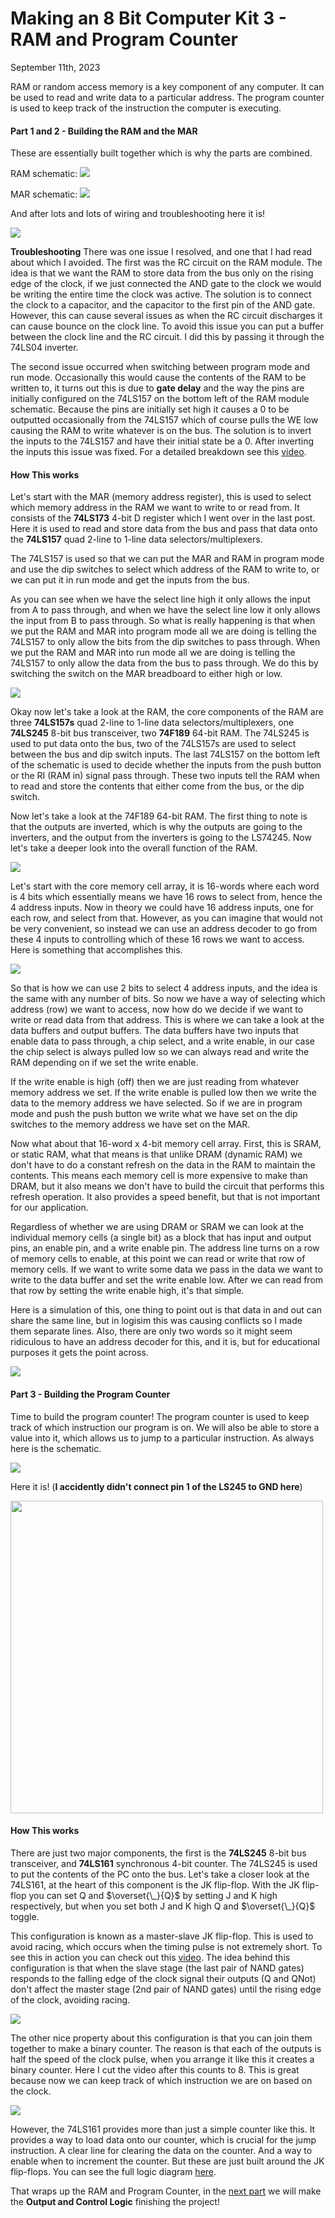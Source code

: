 # Making an 8 Bit Computer Kit 3 - RAM and Program Counter
September 11th, 2023

RAM or random access memory is a key component of any computer. It can be used to read and write data to a particular address. The program counter is used to keep track of the instruction the computer is executing.

#### Part 1 and 2 - Building the RAM and the MAR

These are essentially built together which is why the parts are combined.

RAM schematic:
<img src="../images/bdck3/ram-schematic.webp">

MAR schematic:
<img src="../images/bdck3/mar-schematic.webp">

And after lots and lots of wiring and troubleshooting here it is!

<img src="../images/bdck3/ram-and-mar.webp">

**Troubleshooting** There was one issue I resolved, and one that I had read about which I avoided. The first was the RC circuit on the RAM module. The idea is that we want the RAM to store data from the bus only on the rising edge of the clock, if we just connected the AND gate to the clock we would be writing the entire time the clock was active. The solution is to connect the clock to a capacitor, and the capacitor to the first pin of the AND gate. However, this can cause several issues as when the RC circuit discharges it can cause bounce on the clock line. To avoid this issue you can put a buffer between the clock line and the RC circuit. I did this by passing it through the 74LS04 inverter.

The second issue occurred when switching between program mode and run mode. Occasionally this would cause the contents of the RAM to be written to, it turns out this is due to **gate delay** and the way the pins are initially configured on the 74LS157 on the bottom left of the RAM module schematic. Because the pins are initially set high it causes a 0 to be outputted occasionally from the 74LS157 which of course pulls the WE low causing the RAM to write whatever is on the bus. The solution is to invert the inputs to the 74LS157 and have their initial state be a 0. After inverting the inputs this issue was fixed. For a detailed breakdown see this [video](https://www.youtube.com/watch?v=W2w9KVmyxRs).

#### How This works

Let's start with the MAR (memory address register), this is used to select which memory address in the RAM we want to write to or read from. It consists of the **74LS173** 4-bit D register which I went over in the last post. Here it is used to read and store data from the bus and pass that data onto the **74LS157** quad 2-line to 1-line data selectors/multiplexers.

The 74LS157 is used so that we can put the MAR and RAM in program mode and use the dip switches to select which address of the RAM to write to, or we can put it in run mode and get the inputs from the bus.

As you can see when we have the select line high it only allows the input from A to pass through, and when we have the select line low it only allows the input from B to pass through. So what is really happening is that when we put the RAM and MAR into program mode all we are doing is telling the 74LS157 to only allow the bits from the dip switches to pass through. When we put the RAM and MAR into run mode all we are doing is telling the 74LS157 to only allow the data from the bus to pass through. We do this by switching the switch on the MAR breadboard to either high or low.

<img src="../images/bdck3/74ls157.gif">

Okay now let's take a look at the RAM, the core components of the RAM are three  **74LS157s** quad 2-line to 1-line data selectors/multiplexers, one **74LS245** 8-bit bus transceiver, two **74F189** 64-bit RAM. The 74LS245 is used to put data onto the bus, two of the 74LS157s are used to select between the bus and dip switch inputs. The last 74LS157 on the bottom left of the schematic is used to decide whether the inputs from the push button or the RI (RAM in) signal pass through. These two inputs tell the RAM when to read and store the contents that either come from the bus, or the dip switch.

Now let's take a look at the 74F189 64-bit RAM. The first thing to note is that the outputs are inverted, which is why the outputs are going to the inverters, and the output from the inverters is going to the LS74245. Now let's take a deeper look into the overall function of the RAM.

<img src="../images/bdck3/ram-block-diagram.webp">

Let's start with the core memory cell array, it is 16-words where each word is 4 bits which essentially means we have 16 rows to select from, hence the 4 address inputs. Now in theory we could have 16 address inputs, one for each row, and select from that. However, as you can imagine that would not be very convenient, so instead we can use an address decoder to go from these 4 inputs to controlling which of these 16 rows we want to access. Here is something that accomplishes this.

<img src="../images/bdck3/address-decoder.gif">

So that is how we can use 2 bits to select 4 address inputs, and the idea is the same with any number of bits. So now we have a way of selecting which address (row) we want to access, now how do we decide if we want to write or read data from that address. This is where we can take a look at the data buffers and output buffers. The data buffers have two inputs that enable data to pass through, a chip select, and a write enable, in our case the chip select is always pulled low so we can always read and write the RAM depending on if we set the write enable.

If the write enable is high (off) then we are just reading from whatever memory address we set. If the write enable is pulled low then we write the data to the memory address we have selected. So if we are in program mode and push the push button we write what we have set on the dip switches to the memory address we have set on the MAR.

Now what about that 16-word x 4-bit memory cell array. First, this is SRAM, or static RAM, what that means is that unlike DRAM (dynamic RAM) we don't have to do a constant refresh on the data in the RAM to maintain the contents. This means each memory cell is more expensive to make than DRAM, but it also means we don't have to build the circuit that performs this refresh operation. It also provides a speed benefit, but that is not important for our application.

Regardless of whether we are using DRAM or SRAM we can look at the individual memory cells (a single bit) as a block that has input and output pins, an enable pin, and a write enable pin. The address line turns on a row of memory cells to enable, at this point we can read or write that row of memory cells. If we want to write some data we pass in the data we want to write to the data buffer and set the write enable low. After we can read from that row by setting the write enable high, it's that simple.

Here is a simulation of this, one thing to point out is that data in and out can share the same line, but in logisim this was causing conflicts so I made them separate lines. Also, there are only two words so it might seem ridiculous to have an address decoder for this, and it is, but for educational purposes it gets the point across.

<img src="../images/bdck3/74f89.gif">

#### Part 3 - Building the Program Counter

Time to build the program counter! The program counter is used to keep track of which instruction our program is on. We will also be able to store a value into it, which allows us to jump to a particular instruction. As always here is the schematic.

<img src="../images/bdck3/program-counter-schematic.webp">

Here it is! (**I accidently didn't connect pin 1 of the LS245 to GND here**)

<img src="../images/bdck3/program-counter.webp" width=500>

#### How This works

There are just two major components, the first is the **74LS245** 8-bit bus transceiver, and **74LS161** synchronous 4-bit counter. The 74LS245 is used to put the contents of the PC onto the bus. Let's take a closer look at the 74LS161, at the heart of this component is the JK flip-flop. With the JK flip-flop you can set Q and $\overset{\_}{Q}$ by setting J and K high respectively, but when you set both J and K high Q and $\overset{\_}{Q}$ toggle.

This configuration is known as a master-slave JK flip-flop. This is used to avoid racing, which occurs when the timing pulse is not extremely short. To see this in action you can check out this [video](https://www.youtube.com/watch?v=st3mUEub99E&list=PLowKtXNTBypGqImE405J2565dvjafglHU&index=25). The idea behind this configuration is that when the slave stage (the last pair of NAND gates) responds to the falling edge of the clock signal their outputs (Q and QNot) don't affect the master stage (2nd pair of NAND gates) until the rising edge of the clock, avoiding racing.

<img src="../images/bdck3/jk-flip-flop.gif">

The other nice property about this configuration is that you can join them together to make a binary counter. The reason is that each of the outputs is half the speed of the clock pulse, when you arrange it like this it creates a binary counter. Here I cut the video after this counts to 8. This is great because now we can keep track of which instruction we are on based on the clock.

<img src="../images/bdck3/binary-counter.gif">

However, the 74LS161 provides more than just a simple counter like this. It provides a way to load data onto our counter, which is crucial for the jump instruction. A clear line for clearing the data on the counter. And a way to enable when to increment the counter. But these are just built around the JK flip-flops. You can see the full logic diagram [here](https://www.ti.com/lit/ds/symlink/sn54ls161a-sp.pdf?ts=1696466806786&ref_url=https%253A%252F%252Fwww.google.com%252F).

That wraps up the RAM and Program Counter, in the [next part](../blog/bdck4.html) we will make the **Output and Control Logic** finishing the project!
